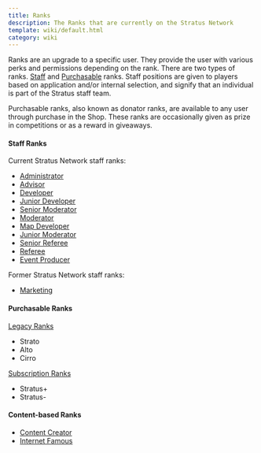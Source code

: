 ```yaml
---
title: Ranks
description: The Ranks that are currently on the Stratus Network
template: wiki/default.html
category: wiki
---
```


Ranks are an upgrade to a specific user. They provide the user with various perks and permissions depending on the rank. There are two types of ranks. [Staff](http://stratus.network/staff) and [Purchasable](https://stratusnetwork.buycraft.net/) ranks. Staff positions are given to players based on application and/or internal selection, and signify that an individual is part of the Stratus staff team.

Purchasable ranks, also known as donator ranks, are available to any user through purchase in the Shop. These ranks are occasionally given as prize in competitions or as a reward in giveaways.

#### Staff Ranks

Current Stratus Network staff ranks:
- [Administrator](ranks/administrator)
- [Advisor](ranks/advisor)
- [Developer](ranks/developer)
- [Junior Developer](ranks/juniordeveloper)
- [Senior Moderator](ranks/seniormoderator)
- [Moderator](ranks/moderator)
- [Map Developer](ranks/mapdeveloper)
- [Junior Moderator](ranks/juniormoderator)
- [Senior Referee](ranks/seniorref)
- [Referee](ranks/referee)
- [Event Producer](ranks/eventproducer)

Former Stratus Network staff ranks:
- [Marketing](ranks/marketing)

#### Purchasable Ranks

[Legacy Ranks](ranks/legacyranks)
- Strato
- Alto
- Cirro

[Subscription Ranks](ranks/subscriptionranks)
- Stratus+
- Stratus-

#### Content-based Ranks

- [Content Creator](ranks/contentcreator)
- [Internet Famous](ranks/internetfamous)
